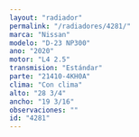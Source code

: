 ```yaml
---
layout: "radiador"
permalink: "/radiadores/4281/"
marca: "Nissan"
modelo: "D-23 NP300"
ano: "2020"
motor: "L4 2.5"
transmision: "Estándar"
parte: "21410-4KH0A"
clima: "Con clima"
alto: "28 3/4"
ancho: "19 3/16"
observaciones: ""
id: "4281"
---
```


